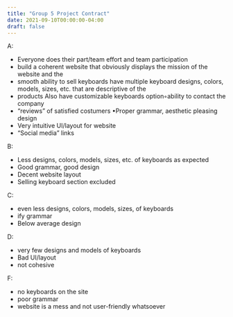 ```yaml
---
title: "Group 5 Project Contract"
date: 2021-09-10T00:00:00-04:00
draft: false
---
```


A:  
* Everyone does their part/team effort and team participation 
* build a coherent website that obviously displays the mission of the website and the 
* smooth ability to sell keyboards have multiple keyboard designs, colors, models, sizes, etc. that are descriptive of the 
* products Also have customizable keyboards option◦ability to contact the company  
* “reviews” of satisfied costumers •Proper grammar, aesthetic pleasing design 
* Very intuitive UI/layout for website 
* “Social media” links

B:  
* Less designs, colors, models, sizes, etc. of keyboards as expected 
* Good grammar, good design  
* Decent website layout 
* Selling keyboard section excluded 

C: 
* even less designs, colors, models, sizes, of keyboards 
* ify grammar 
* Below average design 

D: 
* very few designs and models of keyboards 
* Bad UI/layout 
* not cohesive  

F: 
* no keyboards on the site 
* poor grammar 
* website is a mess and not user-friendly whatsoever
